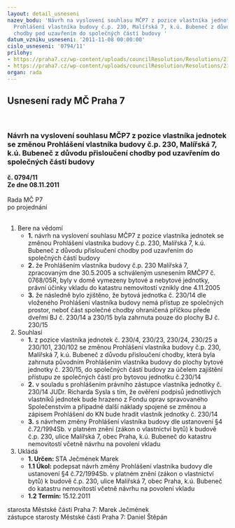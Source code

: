 ```yaml
---
layout: detail_usneseni
nazev_bodu: 'Návrh na vyslovení souhlasu MČP7 z pozice vlastníka jednotek  se změnou
  Prohlášení vlastníka budovy č.p. 230, Malířská 7, k.ú. Bubeneč z důvodu přisloučení
  chodby pod uzavřením do společných částí budovy '
datum_vzniku_usneseni: '2011-11-08 00:00:00'
cislo_usneseni: '0794/11'
prilohy:
- https://praha7.cz/wp-content/uploads/councilResolution/Resolutions/21231/51-11-priloha_3.tif
- https://praha7.cz/wp-content/uploads/councilResolution/Resolutions/21231/51-11-priloha_4.tif
organ: rada
---
```

<div id="ucUsn_pList" class="usn">
	<span><h2>Usnesení rady MČ Praha 7 </h2>
<br></span><div class="standBody">
<span><h3>Návrh na vyslovení souhlasu MČP7 z pozice vlastníka jednotek  se změnou Prohlášení vlastníka budovy č.p. 230, Malířská 7, k.ú. Bubeneč z důvodu přisloučení chodby pod uzavřením do společných částí budovy </h3></span><div class="center">
		<strong>č. 0794/11</strong><br>
	</div>
<div class="center">
		<strong>Ze dne 08.11.2011</strong><br><br>
	</div>Rada MČ P7<br> po projednání<br><br><ol>
<li>Bere na vědomí<ul>
<li>
<strong>1.</strong> návrh na vyslovení souhlasu MČP7 z pozice vlastníka jednotek  se změnou Prohlášení vlastníka budovy č.p. 230, Malířská 7, k.ú. Bubeneč z důvodu přisloučení chodby pod uzavřením do společných částí budovy </li>
<li>
<strong>2.</strong> že Prohlášením vlastníka budovy č.p. 230 Malířská 7, zpracovaným dne 30.5.2005 a schváleným usnesením RMČP7 č. 0768/05R, byly v domě vymezeny bytové a nebytové jednotky, právní účinky vkladu do katastru nemovitostí  vznikly dne 4.11.2005</li>
<li>
<strong>3.</strong> že následně bylo zjištěno, že bytová jednotka č. 230/14 dle vloženého Prohlášení vlastníka budovy nemá přístup ze společných prostor, neboť část společné chodby ohraničená příčkou přede dveřmi BJ č. 230/14 a 230/15 byla zahrnuta pouze do plochy  BJ č. 230/15</li>
</ul>
</li>
<li>Souhlasí<ul>
<li>
<strong>1.</strong> z pozice vlastníka jednotek č. 230/4, 230/23, 230/24, 230/25 a 230/101, 230/102 se  změnou Prohlášení vlastníka budovy č.p. 230, Malířská 7, k.ú. Bubeneč z důvodu přisloučení chodby, která byla zahrnuta původním Prohlášením vlastníka budovy do plochy bytové jednotky č. 230/15, do společných částí budovy za účelem zajištění přístupu ze společných částí pro bytovou jednotku č.230/14 </li>
<li>
<strong>2.</strong> v souladu s prohlášením právního zástupce vlastníka jednotky č. 230/14 JUDr. Richarda Sysla s tím, že ověření podpisů jednotlivých vlastníků jednotek bude hrazeno z Fondu oprav spravovaného Společenstvím a případné další náklady spojené se změnou a zápisem Prohlášení do KN bude hradit vlastník jednotky č. 230/14</li>
<li>
<strong>3.</strong> s návrhem  změny Prohlášení vlastníka budovy dle ustanovení §4 č.72/1994Sb. v platném znění (zákon o vlastnictví bytů) k budově č.p. 230, ulice Malířská 7, obec Praha, k.ú. Bubeneč do katastru nemovitostí  včetně návrhu na povolení vkladu</li>
</ul>
</li>
<li>Ukládá<ul>
<li>
<strong>1. Určen: </strong>STA Ječmének Marek</li>
<li>
<strong>1.1 Úkol: </strong>podepsat  návrh  změny Prohlášení vlastníka budovy dle ustanovení §4 č.72/1994Sb. v platném znění (zákon o vlastnictví bytů) k budově č.p. 230, ulice Malířská 7, obec Praha, k.ú. Bubeneč do katastru nemovitostí  včetně návrhu na povolení vkladu</li>
<li>
<strong>1.2 Termín: </strong>15.12.2011</li>
</ul>
</li>
</ol>starosta Městské části Praha 7: Marek Ječmének<br>zástupce starosty Městské části Praha 7: Daniel Štěpán 
</div>
</div>